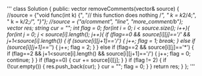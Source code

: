 '''
class Solution {
public:
    vector<string> removeComments(vector<string>& source) {
        //source = {"void func(int k) {", "// this function does nothing /*", "   k = k*2/4;", "   k = k/2;*/", "}"};
        //source = {"a/*comment", "line", "more_comment*/b"};
        vector<string> res;
        string cur = "";
        int flag = 0;
        for(int i = 0; i < source.size(); i++){
            for(int j = 0; j < source[i].length(); j++){
                if (flag==0 && source[i][j]=='/' && j+1<source[i].length()) {
                    if (source[i][j+1]=='/') {
                        j++;
                        flag = 1;
                        break;
                    } else if (source[i][j+1]=='*') {
                        j++;
                        flag = 2;
                    }
                } else if (flag==2 && source[i][j]=='*') {
                    if (flag==2 && j+1<source[i].length() && source[i][j+1]=='/') {
                        j++;
                        flag = 0;
                        continue;
                    }
                }
                if (flag==0) {
                    cur += source[i][j];
                }
            }
            if (flag != 2) {
                if (!cur.empty()) {
                    res.push_back(cur);
                }
                cur = "";
                flag = 0;
            }
        }
        return res;
    }
};
'''
